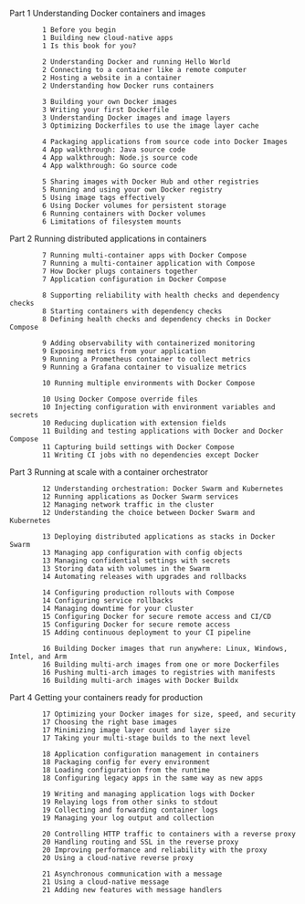 Part 1 Understanding Docker containers and images 
                     
            1 Before you begin 
            1 Building new cloud-native apps 
            1 Is this book for you? 
               
            2 Understanding Docker and running Hello World 
            2 Connecting to a container like a remote computer 
            2 Hosting a website in a container 
            2 Understanding how Docker runs containers 
        
            3 Building your own Docker images 
            3 Writing your first Dockerfile 
            3 Understanding Docker images and image layers 
            3 Optimizing Dockerfiles to use the image layer cache 

            4 Packaging applications from source code into Docker Images 
            4 App walkthrough: Java source code 
            4 App walkthrough: Node.js source code 
            4 App walkthrough: Go source code 

            5 Sharing images with Docker Hub and other registries 
            5 Running and using your own Docker registry 
            5 Using image tags effectively 
            6 Using Docker volumes for persistent storage 
            6 Running containers with Docker volumes 
            6 Limitations of filesystem mounts 
                     
Part 2 Running distributed applications in containers 
                            
            7 Running multi-container apps with Docker Compose 
            7 Running a multi-container application with Compose 
            7 How Docker plugs containers together 
            7 Application configuration in Docker Compose 

            8 Supporting reliability with health checks and dependency checks 
            8 Starting containers with dependency checks 
            8 Defining health checks and dependency checks in Docker Compose 

            9 Adding observability with containerized monitoring 
            9 Exposing metrics from your application 
            9 Running a Prometheus container to collect metrics 
            9 Running a Grafana container to visualize metrics 
                            
            10 Running multiple environments with Docker Compose 
                            
            10 Using Docker Compose override files 
            10 Injecting configuration with environment variables and secrets 
            10 Reducing duplication with extension fields 
            11 Building and testing applications with Docker and Docker Compose 
            11 Capturing build settings with Docker Compose 
            11 Writing CI jobs with no dependencies except Docker 
                     
 
Part 3 Running at scale with a container orchestrator 
                     
            12 Understanding orchestration: Docker Swarm and Kubernetes 
            12 Running applications as Docker Swarm services 
            12 Managing network traffic in the cluster 
            12 Understanding the choice between Docker Swarm and Kubernetes 

            13 Deploying distributed applications as stacks in Docker Swarm 
            13 Managing app configuration with config objects 
            13 Managing confidential settings with secrets 
            13 Storing data with volumes in the Swarm 
            14 Automating releases with upgrades and rollbacks 
                            
            14 Configuring production rollouts with Compose 
            14 Configuring service rollbacks 
            14 Managing downtime for your cluster 
            15 Configuring Docker for secure remote access and CI/CD 
            15 Configuring Docker for secure remote access 
            15 Adding continuous deployment to your CI pipeline 
                            
            16 Building Docker images that run anywhere: Linux, Windows, Intel, and Arm 
            16 Building multi-arch images from one or more Dockerfiles 
            16 Pushing multi-arch images to registries with manifests 
            16 Building multi-arch images with Docker Buildx 



                     
Part 4 Getting your containers ready for production 
                     
            17 Optimizing your Docker images for size, speed, and security 
            17 Choosing the right base images 
            17 Minimizing image layer count and layer size 
            17 Taking your multi-stage builds to the next level 
                            
            18 Application configuration management in containers 
            18 Packaging config for every environment 
            18 Loading configuration from the runtime 
            18 Configuring legacy apps in the same way as new apps 

            19 Writing and managing application logs with Docker 
            19 Relaying logs from other sinks to stdout 
            19 Collecting and forwarding container logs 
            19 Managing your log output and collection 

            20 Controlling HTTP traffic to containers with a reverse proxy 
            20 Handling routing and SSL in the reverse proxy 
            20 Improving performance and reliability with the proxy 
            20 Using a cloud-native reverse proxy 
                            
            21 Asynchronous communication with a message                      
            21 Using a cloud-native message                      
            21 Adding new features with message handlers